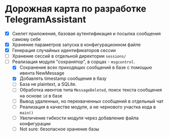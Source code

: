 # Дорожная карта по разработке TelegramAssistant

- [x] Скелет приложения, базовая аутентификация и посылка сообщения самому себе
- [x] Хранение параметров запуска в конфигурационном файле
- [x] Генерация случайных идентификаторов сессии
- [ ] Хранение сессий в отдельной директории `sessions/`
- [ ] Реализация модуля "сохранятор", в сорцах - `msgcontrol`.
    - [x] Сохранение всех приходящих сообщений в базе с помощью ивента NewMessage
    - [x] Добавлять timestamp сообщения в базу
    - [ ] База не plaintext, а SQLite.
    - [ ] Обработка ивентов типа `MessageDeleted`, поиск текста сообщения на основе `id` в базе
    - [ ] Вывод удаленных, но перехваченных сообщений в отдельный чат
    - [ ] Реализация в качестве модуля, а не чернового участка кода в `main()`
    - [ ] Увеличение гибкости модуля через добавление файла конфигурации
    - [ ] Not sure: безопасное хранение базы
